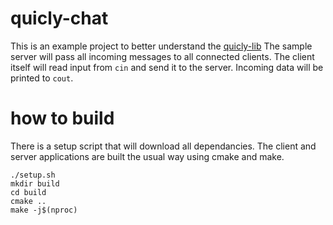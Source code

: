 # quicly-chat
This is an example project to better understand the [quicly-lib](https://github.com/h2o/quicly)
The sample server will pass all incoming messages to all connected clients. The client itself will read input from `cin` and send it to the server. Incoming data will be printed to `cout`.

# how to build
There is a setup script that will download all dependancies. The client and server applications are built the usual way using cmake and make.
```
./setup.sh
mkdir build
cd build
cmake ..
make -j$(nproc)
```
